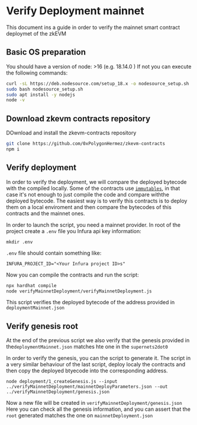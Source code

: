 # Verify Deployment mainnet

This document ins a guide in order to verify the mainnet smart contract deploymet of the zkEVM

## Basic OS preparation

You should have a version of node: >16 (e.g. 18.14.0 )
If not you can execute the following commands:

```bash
curl -sL https://deb.nodesource.com/setup_18.x -o nodesource_setup.sh
sudo bash nodesource_setup.sh
sudo apt install -y nodejs
node -v
```

## Download zkevm contracts repository

DOwnload and install the zkevm-contracts repository

```bash
git clone https://github.com/0xPolygonHermez/zkevm-contracts
npm i
```

## Verify deployment

In order to verify the deployment, we will compare the deployed bytecode with the compiled locally. Some of the contracts use [`immutables`](https://docs.soliditylang.org/en/v0.8.19/contracts.html#immutable), in that case it's not enough to just compile the code and compare withthe deployed bytecode.
The easiest way is to verify this contracts is to deploy them on a local enviroment and then compare the bytecodes of this contracts and the mainnet ones.

In order to launch the script, you need a mainnet provider.
In root of the project create a `.env` file you Infura api key information:

```
mkdir .env
```

`.env` file should contain something like:

```
INFURA_PROJECT_ID="<Your Infura project ID>s"
```

Now you can compile the contracts and run the script:

```bash
npx hardhat compile
node verifyMainnetDeployment/verifyMainnetDeployment.js
```

This script verifies the deployed bytecode of the address provided in `deploymentMainnet.json`

## Verify genesis root

At the end of the previous script we also verify that the genesis provided in the`deploymentMainnet.json` matches hte one in the `supernets2dot0`

In order to verify the genesis, you can the script to generate it. The script in a very similar behaviour of the last script, deploy localy the contracts and then copy the deployed btyecode into the corresponding address.

```bash=
node deployment/1_createGenesis.js --input ../verifyMainnetDeployment/mainnetDeployParameters.json --out ../verifyMainnetDeployment/genesis.json
```

Now a new file will be created in `verifyMainnetDeployment/genesis.json`
Here you can check all the genesis information, and you can assert that the `root` generated matches the one on `mainnetDeployment.json`
